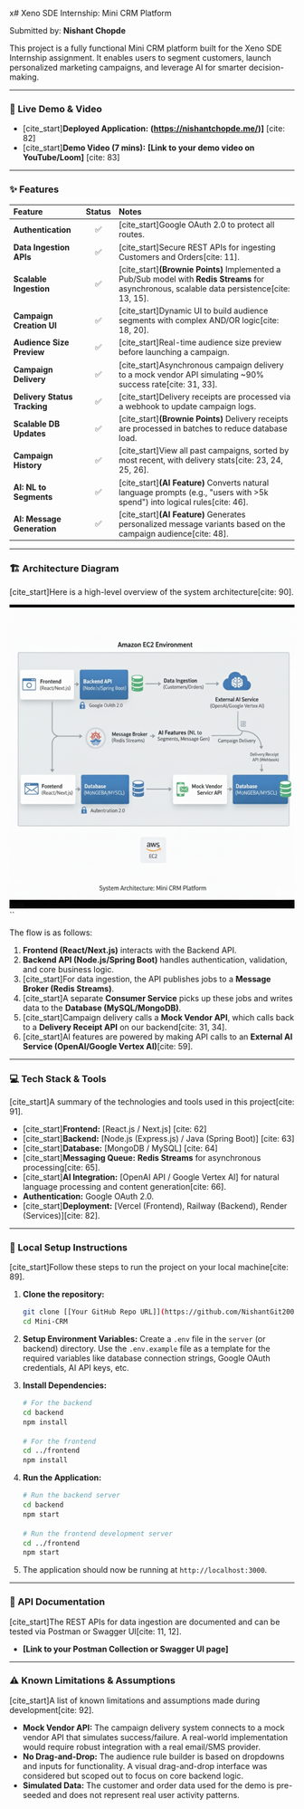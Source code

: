 x# Xeno SDE Internship: Mini CRM Platform

Submitted by: **Nishant Chopde**

This project is a fully functional Mini CRM platform built for the Xeno SDE Internship assignment. It enables users to segment customers, launch personalized marketing campaigns, and leverage AI for smarter decision-making.

---

### 🚀 Live Demo & Video

* [cite_start]**Deployed Application:** **(https://nishantchopde.me/)]** [cite: 82]
* [cite_start]**Demo Video (7 mins):** **[Link to your demo video on YouTube/Loom]** [cite: 83]

---

### ✨ Features

| Feature | Status | Notes |
| :--- | :---: | :--- |
| **Authentication** | ✅ | [cite_start]Google OAuth 2.0 to protect all routes. |
| **Data Ingestion APIs** | ✅ | [cite_start]Secure REST APIs for ingesting Customers and Orders[cite: 11]. |
| **Scalable Ingestion** | ✅ | [cite_start]**(Brownie Points)** Implemented a Pub/Sub model with **Redis Streams** for asynchronous, scalable data persistence[cite: 13, 15]. |
| **Campaign Creation UI** | ✅ | [cite_start]Dynamic UI to build audience segments with complex AND/OR logic[cite: 18, 20]. |
| **Audience Size Preview**| ✅ | [cite_start]Real-time audience size preview before launching a campaign. |
| **Campaign Delivery**| ✅ | [cite_start]Asynchronous campaign delivery to a mock vendor API simulating ~90% success rate[cite: 31, 33]. |
| **Delivery Status Tracking**| ✅ | [cite_start]Delivery receipts are processed via a webhook to update campaign logs. |
| **Scalable DB Updates** | ✅ | [cite_start]**(Brownie Points)** Delivery receipts are processed in batches to reduce database load. |
| **Campaign History** | ✅ | [cite_start]View all past campaigns, sorted by most recent, with delivery stats[cite: 23, 24, 25, 26]. |
| **AI: NL to Segments** | ✅ | [cite_start]**(AI Feature)** Converts natural language prompts (e.g., "users with >5k spend") into logical rules[cite: 46]. |
| **AI: Message Generation**| ✅ | [cite_start]**(AI Feature)** Generates personalized message variants based on the campaign audience[cite: 48]. |

---

### 🏗️ Architecture Diagram

[cite_start]Here is a high-level overview of the system architecture[cite: 90].

![Project Screenshot](./frontend/public/system-architecture.png)
``

The flow is as follows:
1.  **Frontend (React/Next.js)** interacts with the Backend API.
2.  **Backend API (Node.js/Spring Boot)** handles authentication, validation, and core business logic.
3.  [cite_start]For data ingestion, the API publishes jobs to a **Message Broker (Redis Streams)**.
4.  [cite_start]A separate **Consumer Service** picks up these jobs and writes data to the **Database (MySQL/MongoDB)**.
5.  [cite_start]Campaign delivery calls a **Mock Vendor API**, which calls back to a **Delivery Receipt API** on our backend[cite: 31, 34].
6.  [cite_start]AI features are powered by making API calls to an **External AI Service (OpenAI/Google Vertex AI)**[cite: 59].

---

### 💻 Tech Stack & Tools

[cite_start]A summary of the technologies and tools used in this project[cite: 91].

* [cite_start]**Frontend:** [React.js / Next.js] [cite: 62]
* [cite_start]**Backend:** [Node.js (Express.js) / Java (Spring Boot)] [cite: 63]
* [cite_start]**Database:** [MongoDB / MySQL] [cite: 64]
* [cite_start]**Messaging Queue:** **Redis Streams** for asynchronous processing[cite: 65].
* [cite_start]**AI Integration:** [OpenAI API / Google Vertex AI] for natural language processing and content generation[cite: 66].
* **Authentication:** Google OAuth 2.0.
* [cite_start]**Deployment:** [Vercel (Frontend), Railway (Backend), Render (Services)][cite: 82].

---

### 🔧 Local Setup Instructions

[cite_start]Follow these steps to run the project on your local machine[cite: 89].

1.  **Clone the repository:**
    ```bash
    git clone [[Your GitHub Repo URL]](https://github.com/NishantGit2004/Mini-CRM.git)
    cd Mini-CRM
    ```

2.  **Setup Environment Variables:**
    Create a `.env` file in the `server` (or backend) directory. Use the `.env.example` file as a template for the required variables like database connection strings, Google OAuth credentials, AI API keys, etc.

3.  **Install Dependencies:**
    ```bash
    # For the backend
    cd backend
    npm install

    # For the frontend
    cd ../frontend
    npm install
    ```

4.  **Run the Application:**
    ```bash
    # Run the backend server
    cd backend
    npm start

    # Run the frontend development server
    cd ../frontend
    npm start
    ```

5.  The application should now be running at `http://localhost:3000`.

---

### 📄 API Documentation

[cite_start]The REST APIs for data ingestion are documented and can be tested via Postman or Swagger UI[cite: 11, 12].

* **[Link to your Postman Collection or Swagger UI page]**

---

### ⚠️ Known Limitations & Assumptions

[cite_start]A list of known limitations and assumptions made during development[cite: 92].

* **Mock Vendor API:** The campaign delivery system connects to a mock vendor API that simulates success/failure. A real-world implementation would require robust integration with a real email/SMS provider.
* **No Drag-and-Drop:** The audience rule builder is based on dropdowns and inputs for functionality. A visual drag-and-drop interface was considered but scoped out to focus on core backend logic.
* **Simulated Data:** The customer and order data used for the demo is pre-seeded and does not represent real user activity patterns.
